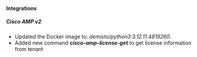 
#### Integrations

##### Cisco AMP v2

- Updated the Docker image to: *demisto/python3:3.12.11.4819260*.
- Added new command ***cisco-amp-license-get*** to get license information from tenant
